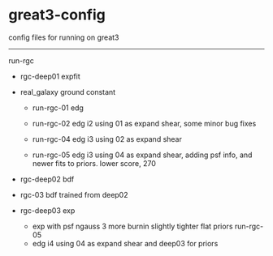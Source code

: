 great3-config
=============

config files for running on great3

---------
run-rgc

- rgc-deep01 expfit
- real\_galaxy ground constant
    - run-rgc-01 edg
    - run-rgc-02 edg i2 using 01 as expand shear, some minor bug fixes
    - run-rgc-04 edg i3 using 02 as expand shear

    - run-rgc-05 edg i3 using 04 as expand shear, adding psf info, and newer
      fits to priors.  lower score, 270

- rgc-deep02 bdf
- rgc-03 bdf trained from deep02

- rgc-deep03 exp
    * exp with psf ngauss 3 more burnin slightly tighter flat priors run-rgc-05
    * edg i4 using 04 as expand shear and deep03 for priors
